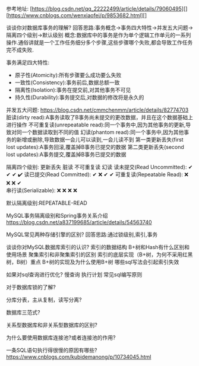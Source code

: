 参考地址:
[https://blog.csdn.net/qq_22222499/article/details/79060495][]
[https://www.cnblogs.com/wenxiaofei/p/9853682.html][]

谈谈你对数据库事务的理解?
回答思路:事务概念→事务四大特性→并发五大问题→隔离四个级别→默认级别
概念:数据库中的事务是作为单个逻辑工作单元的一系列操作.通俗讲就是一个工作任务细分多个步骤,这些步骤哪个失败,都会导致工作任务完不成失败.

事务满足四大特性:
- 原子性(Atomicity):所有步骤要么成功要么失败
- 一致性(Consistency):事务前后,数据总额一致
- 隔离性(Isolation):事务在提交前,对其他事务不可见
- 持久性(Durability):事务提交后,对数据的修改将是永久的

并发五大问题: https://blog.csdn.net/cmmchenmm/article/details/82774703
脏读(dirty read):A事务读取了B事务尚未提交的更改数据，并且在这个数据基础上进行操作
不可重复读(unrepeatable read):同一个事务中,因为其他事务的更新,导致对同一个数据读取到不同的值
幻读(phantom read):同一个事务中,因为其他事务的新增或删除,导致数据一会儿可以读到,一会儿读不到
第一类更新丢失(first lost updates):A事务回滚,覆盖掉B事务已提交的数据
第二类更新丢失(second lost updates):A事务提交,覆盖掉B事务已提交的数据

隔离四个级别:
                            更新丢失    脏读  不可重复读   幻读
读未提交(Read Uncommitted):    ✔        ✔      ✔       ✔️
读已提交(Read Committed):      ✔        ❌      ✔       ✔
可重复读(Repeatable Read):     ❌        ❌      ❌       ✔  
串行读(Serializable):          ❌        ❌      ❌       ❌

默认隔离级别:REPEATABLE-READ

MySQL事务隔离级别和Spring事务关系介绍
https://blog.csdn.net/a837199685/article/details/54563740

MySQL常见两种存储引擎的区别?
回答思路:通过锁级别,索引,事务

谈谈你对MySQL数据库索引的认识?
索引的数据结构
B+树和Hash有什么区别和使用场景
聚集索引和非聚集索引的区别
索引的底层实现（B+树，为何不采用红黑树，B树）重点
B+树的实现及为什么使用B+树
哪些sql写法会引起索引失效

如果对sql查询进行优化?
慢查询
执行计划
常见sql编写原则

对于数据库锁的了解?

分库分表，主从复制，读写分离?

数据库三范式?

关系型数据库和非关系型数据库的区别?

为什么要使用数据库连接池?或者连接池的作用?

一条SQL语句执行得很慢的原因有哪些? 
https://www.cnblogs.com/kubidemanong/p/10734045.html


